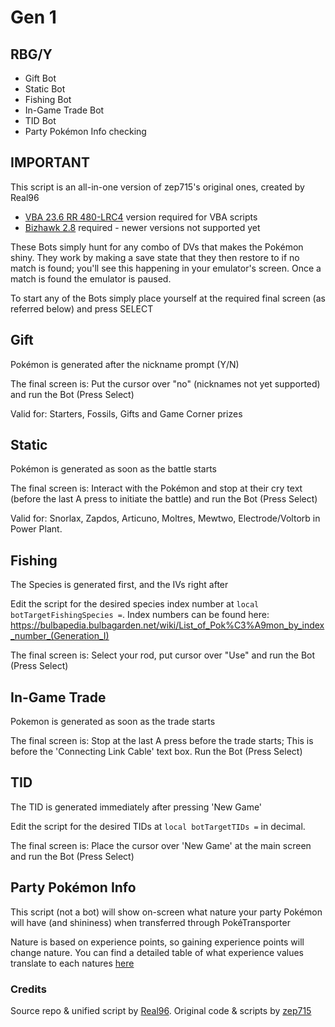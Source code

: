 # Gen 1
## RBG/Y
* Gift Bot
* Static Bot
* Fishing Bot
* In-Game Trade Bot
* TID Bot
* Party Pokémon Info checking

## IMPORTANT
This script is an all-in-one version of zep715's original ones, created by Real96
* [VBA 23.6 RR 480-LRC4](https://github.com/TASEmulators/vba-rerecording/releases/tag/480LRC4) version required for VBA scripts
* [Bizhawk 2.8](https://github.com/TASEmulators/BizHawk/releases/tag/2.8) required - newer versions not supported yet

These Bots simply hunt for any combo of DVs that makes the Pokémon shiny. They work by making a save state that they then restore to if no match is found; you'll see this happening in your emulator's screen. Once a match is found the emulator is paused.

To start any of the Bots simply place yourself at the required final screen (as referred below) and press SELECT

## Gift
Pokémon is generated after the nickname prompt (Y/N)

The final screen is: Put the cursor over "no" (nicknames not yet supported) and run the Bot (Press Select)

Valid for: Starters, Fossils, Gifts and Game Corner prizes

## Static
Pokémon is generated as soon as the battle starts

The final screen is: Interact with the Pokémon and stop at their cry text (before the last A press to initiate the battle) and run the Bot (Press Select)

Valid for: Snorlax, Zapdos, Articuno, Moltres, Mewtwo, Electrode/Voltorb in Power Plant.

## Fishing
The Species is generated first, and the IVs right after

Edit the script for the desired species index number at ``local botTargetFishingSpecies =``. Index numbers can be found here: https://bulbapedia.bulbagarden.net/wiki/List_of_Pok%C3%A9mon_by_index_number_(Generation_I)

The final screen is: Select your rod, put cursor over "Use" and run the Bot (Press Select)

## In-Game Trade

Pokemon is generated as soon as the trade starts

The final screen is: Stop at the last A press before the trade starts; This is before the 'Connecting Link Cable' text box. Run the Bot (Press Select)

## TID
The TID is generated immediately after pressing 'New Game'

Edit the script for the desired TIDs at ``local botTargetTIDs =`` in decimal.

The final screen is: Place the cursor over 'New Game' at the main screen and run the Bot (Press Select)

## Party Pokémon Info
This script (not a bot) will show on-screen what nature your party Pokémon will have (and shininess) when transferred through PokéTransporter

Nature is based on experience points, so gaining experience points will change nature. You can find a detailed table of what experience values translate to each natures [here](https://www.pokemonrng.com/misc-3ds-transporter-nature-tables)

### Credits
Source repo &amp; unified script by [Real96](https://github.com/Real96/PokeLua/tree/main/Gen%201). Original code &amp; scripts by [zep715](https://github.com/zep715/rbylua)